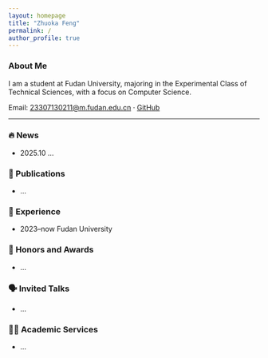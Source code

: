 ```yaml
---
layout: homepage
title: "Zhuoka Feng"
permalink: /
author_profile: true
---
```


### About Me
I am a student at Fudan University, majoring in the Experimental Class of Technical Sciences, with a focus on Computer Science.

Email: 23307130211@m.fudan.edu.cn · [GitHub](https://github.com/ArkaZhuo)

---

### 🔥 News
- 2025.10 …

### 📝 Publications
- …

### 💼 Experience
- 2023–now Fudan University

### 🏅 Honors and Awards
- …

### 🗣 Invited Talks
- …

### 🧑‍⚖️ Academic Services
- …
